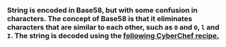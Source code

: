 ### String is encoded in Base58, but with some confusion in characters. The concept of Base58 is that it eliminates characters that are similar to each other, such as `0` and `O`, `l` and `I`. The string is decoded using the [following CyberChef recipe.](https://gchq.github.io/CyberChef/#recipe=Find_/_Replace(%7B'option':'Regex','string':'0'%7D,'o',true,false,true,false)Find_/_Replace(%7B'option':'Regex','string':'O'%7D,'o',true,false,true,false)Find_/_Replace(%7B'option':'Regex','string':'l'%7D,'1',true,false,true,false)Find_/_Replace(%7B'option':'Regex','string':'I'%7D,'1',true,false,true,false)From_Base58('123456789ABCDEFGHJKLMNPQRSTUVWXYZabcdefghijkmnopqrstuvwxyz',false)&input=Y1JKMEZQTk01bVkwYlA5a0phWWl0RkJNVmx2ZmY1YXYyMk9hcXAwQ2l2UDZlUnhNQQ)